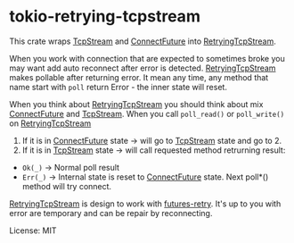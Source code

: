 # tokio-retrying-tcpstream

This crate wraps [TcpStream] and [ConnectFuture] into [RetryingTcpStream].

When you work with connection that are expected to sometimes broke you may want add auto reconnect after
error is detected. [RetryingTcpStream] makes pollable after returning error.
It mean any time, any method that name start with `poll` return Error - the inner state will reset.

When you think about [RetryingTcpStream] you should think about mix [ConnectFuture] and [TcpStream].
When you call `poll_read()` or `poll_write()` on [RetryingTcpStream]
1. If it is in [ConnectFuture] state -> will go to [TcpStream] state and go to 2.
2. If it is in [TcpStream] state -> will call requested method retrurning result:
  - `Ok(_)` -> Normal poll result
  - `Err(_)` -> Internal state is reset to [ConnectFuture] state. Next poll*() method will try connect.

[RetryingTcpStream] is design to work with [futures-retry]. It's up to you with error are temporary and can be repair by reconnecting.


[RetryingTcpStream]: RetryingTcpStream
[futures-retry]: https://docs.rs/futures-retry/0.3
[ConnectFuture]: tokio::net::tcp::ConnectFuture
[TcpStream]: tokio::net::TcpStream

License: MIT
